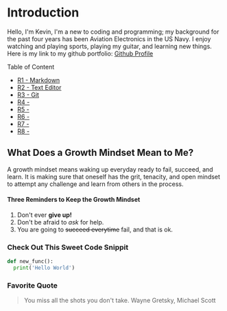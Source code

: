 # Introduction

Hello, I'm Kevin, I'm a new to coding and programming; my background for the past four years has been Aviation Electronics in the US Navy. I enjoy watching and playing sports, playing my guitar, and learning new things. Here is my link to my github portfolio: [Github Profile](https://github.com/kevin-c-stone)

Table of Content

- [R1 - Markdown](markdown.md)
- [R2 - Text Editor](text-editor.md)
- [R3 - Git](git.md)
- [R4 - ](text-editor.md)
- [R5 - ](text-editor.md)
- [R6 - ](text-editor.md)
- [R7 - ](text-editor.md)
- [R8 - ](text-editor.md)

## What Does a Growth Mindset Mean to Me?

A growth mindset means waking up everyday ready to fail, succeed, and learn. It is making sure that oneself has the grit, tenacity, and open mindset to attempt any challenge and learn from others in the process.

#### Three Reminders to Keep the Growth Mindset
1. Don't ever **give up!** 
2. Don't be afraid to *ask* for help.
3. You are going to ~~succeed everytime~~ fail, and that is ok.

### Check Out This Sweet Code Snippit

```python
def new_func():
  print('Hello World')
```

### Favorite Quote
> You miss all the shots you don't take.
> Wayne Gretsky, Michael Scott

